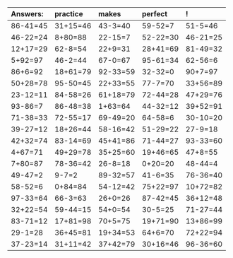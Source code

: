 | Answers: | practice | makes | perfect | ! |
| :--- | :--- | :--- | :--- | :--- |
| 86-41=45 | 31+15=46 | 43-3=40 | 59-52=7 | 51-5=46 | 
| 46-22=24 | 8+80=88 | 22-15=7 | 52-22=30 | 46-21=25 | 
| 12+17=29 | 62-8=54 | 22+9=31 | 28+41=69 | 81-49=32 | 
| 5+92=97 | 46-2=44 | 67-0=67 | 95-61=34 | 62-56=6 | 
| 86+6=92 | 18+61=79 | 92-33=59 | 32-32=0 | 90+7=97 | 
| 50+28=78 | 95-50=45 | 22+33=55 | 77-7=70 | 33+56=89 | 
| 23-12=11 | 84-58=26 | 61+18=79 | 72-44=28 | 47+29=76 | 
| 93-86=7 | 86-48=38 | 1+63=64 | 44-32=12 | 39+52=91 | 
| 71-38=33 | 72-55=17 | 69-49=20 | 64-58=6 | 30-10=20 | 
| 39-27=12 | 18+26=44 | 58-16=42 | 51-29=22 | 27-9=18 | 
| 42+32=74 | 83-14=69 | 45+41=86 | 71-44=27 | 93-33=60 | 
| 4+67=71 | 49+29=78 | 35+25=60 | 19+46=65 | 47+8=55 | 
| 7+80=87 | 78-36=42 | 26-8=18 | 0+20=20 | 48-44=4 | 
| 49-47=2 | 9-7=2 | 89-32=57 | 41-6=35 | 76-36=40 | 
| 58-52=6 | 0+84=84 | 54-12=42 | 75+22=97 | 10+72=82 | 
| 97-33=64 | 66-3=63 | 26+0=26 | 87-42=45 | 36+12=48 | 
| 32+22=54 | 59-44=15 | 54+0=54 | 30-5=25 | 71-27=44 | 
| 83-71=12 | 17+81=98 | 70+5=75 | 19+71=90 | 13+86=99 | 
| 29-1=28 | 36+45=81 | 19+34=53 | 64+6=70 | 72+22=94 | 
| 37-23=14 | 31+11=42 | 37+42=79 | 30+16=46 | 96-36=60 | 
